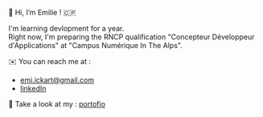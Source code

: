 👋 Hi, I’m Emilie ! 🇨🇵

I'm learning devlopment for a year.  
Right now, I'm preparing the RNCP qualification "Concepteur Développeur d'Applications" at "Campus Numérique In The Alps". 

✉️ You can reach me at : 
- [emi.ickart@gmail.com](emi.ickart@gmail.com)  
- [linkedIn](https://fr.linkedin.com/in/emilie-ickart)  

👀 Take a look at my : [portofio](https://e-ickart.github.io/Portfolio) 

<!---
E-IckArt/E-IckArt is a ✨ special ✨ repository because its `README.md` (this file) appears on your GitHub profile.
You can click the Preview link to take a look at your changes.
--->
